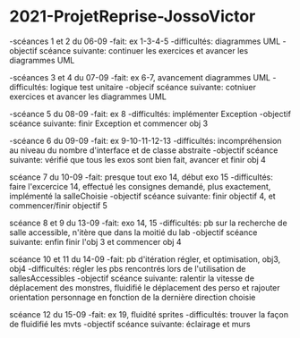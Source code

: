 # 2021-ProjetReprise-JossoVictor
-scéances 1 et 2 du 06-09
	-fait:
	ex 1-3-4-5
	-difficultés:
	diagrammes UML
	-objectif scéance suivante:
	continuer les exercices et avancer les diagrammes UML

-scéances 3 et 4 du 07-09
	-fait:
	ex 6-7, avancement diagrammes UML
	-difficultés:
	logique test unitaire 
	-objecif scéance suivante:
	cotniuer exercices et avancer les diagrammes UML

-scéance 5 du 08-09
	-fait:
	ex 8
	-difficultés:
	implémenter Exception
	-objectif scéance suivante:
	finir Exception et commencer obj 3

-scéance 6 du 09-09
	-fait:
	ex 9-10-11-12-13
	-difficultés:
	incompréhension au niveau du nombre d'interface et de classe abstraite
	-objectif scéance suivante:
	vérifié que tous les exos sont bien fait, avancer et finir obj 4

scéance 7 du 10-09
	-fait:
	presque tout exo 14, début exo 15
	-difficultés:
	faire l'excercice 14, effectué les consignes demandé, plus exactement, implémenté la salleChoisie
	-objectif scéance suivante:
	finir objectif 4, et commencer/finir objectif 5

scéance 8 et 9 du 13-09	
	-fait:
	exo 14, 15
	-difficultés:
	pb sur la recherche de salle accessible, n'itère que dans la moitié du lab
	-objectif scéance suivante:
	enfin finir l'obj 3 et commencer obj 4

scéance 10 et 11 du 14-09
	-fait:
	pb d'itération régler, et optimisation, obj3, obj4
	-difficultés:
	régler les pbs rencontrés lors de l'utilisation de sallesAccessibles
	-objectif scéance suivante:
	ralentir la vitesse de déplacement des monstres, fluidifié le déplacement des perso et rajouter 	orientation personnage en fonction de la dernière direction choisie

scéance 12 du 15-09
	-fait:
	ex 19, fluidité sprites
	-difficultés:
	trouver la façon de fluidifié les mvts
	-objectif scéance suivante:
	éclairage et murs
